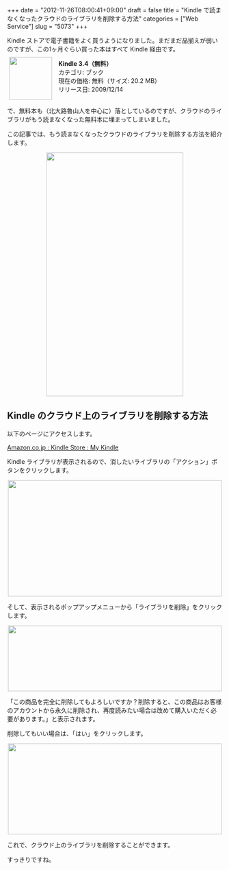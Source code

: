 +++
date = "2012-11-26T08:00:41+09:00"
draft = false
title = "Kindle で読まなくなったクラウドのライブラリを削除する方法"
categories = ["Web Service"]
slug = "5073"
+++

Kindle ストアで電子書籍をよく買うようになりました。まだまだ品揃えが弱いのですが、この1ヶ月ぐらい買った本はすべて Kindle 経由です。

<a href="https://itunes.apple.com/jp/app/id302584613?mt=8&uo=4&at=11l3RT" target="_blank" rel="nofollow"><img width="100" class="alignleft" align="left" src="http://a1853.phobos.apple.com/us/r1000/069/Purple/v4/78/fd/37/78fd3798-e2fc-940b-f4ce-38c3b2400e23/mzl.pmwdwuqg.100x100-75.png" style="margin: -5px 15px 1px 5px;"></a><strong> Kindle 3.4（無料）</strong><br> カテゴリ: ブック<br> 現在の価格: 無料（サイズ: 20.2 MB）<br> リリース日: 2009/12/14<br style="clear: both;">

で、無料本も（北大路魯山人を中心に）落としているのですが、クラウドのライブラリがもう読まなくなった無料本に埋まってしまいました。

この記事では、もう読まなくなったクラウドのライブラリを削除する方法を紹介します。

<img style="display:block; margin-left:auto; margin-right:auto;" src="/images/2012/11/5073_1.png" border="0" width="320" height="568" />

<h2>Kindle のクラウド上のライブラリを削除する方法</h2>

以下のページにアクセスします。

<a href="https://www.amazon.co.jp/gp/digital/fiona/manage?ie=UTF8&ref_=ya___myk&#All" target="_blank">Amazon.co.jp : Kindle Store : My Kindle</a>

Kindle ライブラリが表示されるので、消したいライブラリの「アクション」ボタンをクリックします。

<img style="display:block; margin-left:auto; margin-right:auto;" src="/images/2012/11/5073_2.png" border="0" width="500" height="271" />

そして、表示されるポップアップメニューから「ライブラリを削除」をクリックします。

<img style="display:block; margin-left:auto; margin-right:auto;" src="/images/2012/11/5073_3.png" border="0" width="500" height="153" />

「この商品を完全に削除してもよろしいですか？削除すると、この商品はお客様のアカウントから永久に削除され、再度読みたい場合は改めて購入いただく必要があります。」と表示されます。

削除してもいい場合は、「はい」をクリックします。

<img style="display:block; margin-left:auto; margin-right:auto;" src="/images/2012/11/5073_4.png" border="0" width="500" height="212" />

これで、クラウド上のライブラリを削除することができます。

すっきりですね。
